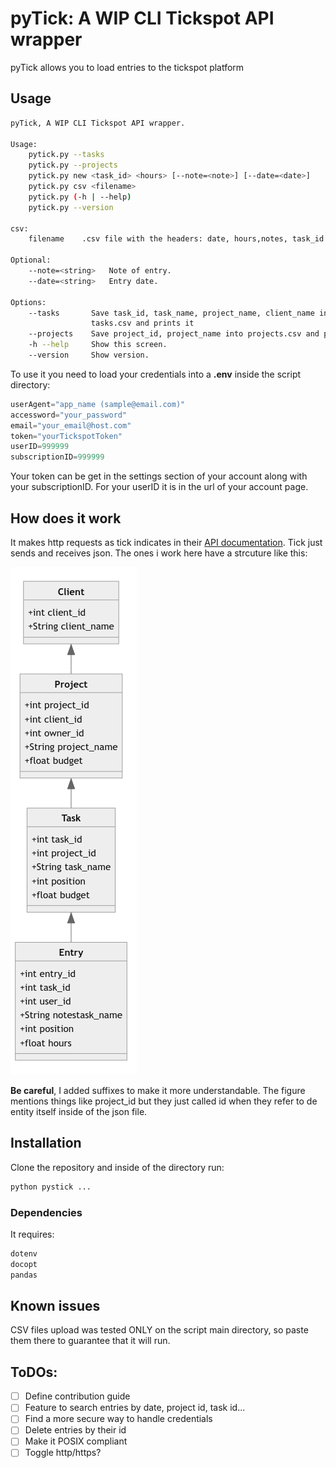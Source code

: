 # pyTick: A WIP CLI Tickspot API wrapper

pyTick allows you to load entries to the tickspot platform

## Usage

~~~ bash
pyTick, A WIP CLI Tickspot API wrapper.

Usage:
    pytick.py --tasks 
    pytick.py --projects
    pytick.py new <task_id> <hours> [--note=<note>] [--date=<date>]
    pytick.py csv <filename>
    pytick.py (-h | --help)
    pytick.py --version

csv:
    filename    .csv file with the headers: date, hours,notes, task_id

Optional:
    --note=<string>   Note of entry.
    --date=<string>   Entry date.

Options:
    --tasks       Save task_id, task_name, project_name, client_name into 
                  tasks.csv and prints it
    --projects    Save project_id, project_name into projects.csv and prints it
    -h --help     Show this screen.
    --version     Show version.
~~~

To use it you need to load your credentials into a **.env** inside the script directory:

~~~ python
userAgent="app_name (sample@email.com)"
accessword="your_password"
email="your_email@host.com"
token="yourTickspotToken"
userID=999999 
subscriptionID=999999
~~~

Your token can be get in the settings section of your account along with your subscriptionID. For your userID it is in the url of your account page.

## How does it work

It makes http requests as tick indicates in their [API documentation](https://github.com/tick/tick-api). Tick just sends and receives json. The ones i work here have a strcuture like this: 

![](jsonStructure.png)

**Be careful**, I added suffixes to make it more understandable. The figure mentions things like project_id but they just called id when they refer to de entity itself inside of the json file.

## Installation

Clone the repository and inside of the directory run:

~~~ bash
python pystick ...
~~~

### Dependencies

It requires:

~~~ python
dotenv
docopt
pandas
~~~

## Known issues

CSV files upload was tested ONLY on the script main directory, so paste them there to guarantee that it will run.

## ToDOs:

- [ ] Define contribution guide
- [ ] Feature to search entries by date, project id, task id...
- [ ] Find a more secure way to handle credentials
- [ ] Delete entries by their id
- [ ] Make it POSIX compliant
- [ ] Toggle http/https?